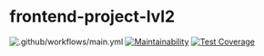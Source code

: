 # frontend-project-lvl2

![.github/workflows/main.yml](https://github.com/Heizoinside/frontend-project-lvl2/workflows/.github/workflows/main.yml/badge.svg)
[![Maintainability](https://api.codeclimate.com/v1/badges/5eec2e88abc5dff6a42b/maintainability)](https://codeclimate.com/github/Heizoinside/frontend-project-lvl2/maintainability)
[![Test Coverage](https://api.codeclimate.com/v1/badges/5eec2e88abc5dff6a42b/test_coverage)](https://codeclimate.com/github/Heizoinside/frontend-project-lvl2/test_coverage)
